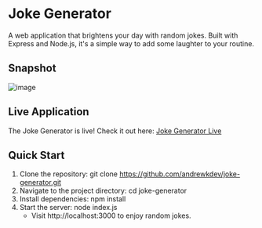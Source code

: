 # Joke Generator

A web application that brightens your day with random jokes. Built with Express and Node.js, it's a simple way to add some laughter to your routine.

## Snapshot
![image](https://github.com/user-attachments/assets/46922706-3149-46ba-b1a5-bc9f19184634)


## Live Application

The Joke Generator is live! Check it out here: [Joke Generator Live](https://joke-generator-1exq.onrender.com)

## Quick Start

1. Clone the repository: git clone https://github.com/andrewkdev/joke-generator.git
2. Navigate to the project directory: cd joke-generator
3. Install dependencies: npm install
4. Start the server: node index.js
   - Visit http://localhost:3000 to enjoy random jokes.

